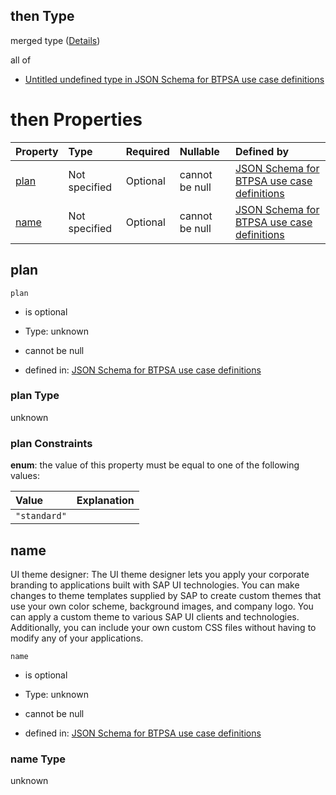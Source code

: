 ## then Type

merged type ([Details](btpsa-usecase-properties-services-items-allof-1-then-allof-112-then.md))

all of

*   [Untitled undefined type in JSON Schema for BTPSA use case definitions](btpsa-usecase-properties-services-items-allof-1-then-allof-112-then-allof-0.md "check type definition")

# then Properties

| Property      | Type          | Required | Nullable       | Defined by                                                                                                                                                                                                              |
| :------------ | :------------ | :------- | :------------- | :---------------------------------------------------------------------------------------------------------------------------------------------------------------------------------------------------------------------- |
| [plan](#plan) | Not specified | Optional | cannot be null | [JSON Schema for BTPSA use case definitions](btpsa-usecase-properties-services-items-allof-1-then-allof-112-then-properties-plan.md "undefined#/properties/services/items/allOf/1/then/allOf/112/then/properties/plan") |
| [name](#name) | Not specified | Optional | cannot be null | [JSON Schema for BTPSA use case definitions](btpsa-usecase-properties-services-items-allof-1-then-allof-112-then-properties-name.md "undefined#/properties/services/items/allOf/1/then/allOf/112/then/properties/name") |

## plan



`plan`

*   is optional

*   Type: unknown

*   cannot be null

*   defined in: [JSON Schema for BTPSA use case definitions](btpsa-usecase-properties-services-items-allof-1-then-allof-112-then-properties-plan.md "undefined#/properties/services/items/allOf/1/then/allOf/112/then/properties/plan")

### plan Type

unknown

### plan Constraints

**enum**: the value of this property must be equal to one of the following values:

| Value        | Explanation |
| :----------- | :---------- |
| `"standard"` |             |

## name

UI theme designer: The UI theme designer lets you apply your corporate branding to applications built with SAP UI technologies. You can make changes to theme templates supplied by SAP to create custom themes that use your own color scheme, background images, and company logo. You can apply a custom theme to various SAP UI clients and technologies. Additionally, you can include your own custom CSS files without having to modify any of your applications.

`name`

*   is optional

*   Type: unknown

*   cannot be null

*   defined in: [JSON Schema for BTPSA use case definitions](btpsa-usecase-properties-services-items-allof-1-then-allof-112-then-properties-name.md "undefined#/properties/services/items/allOf/1/then/allOf/112/then/properties/name")

### name Type

unknown
